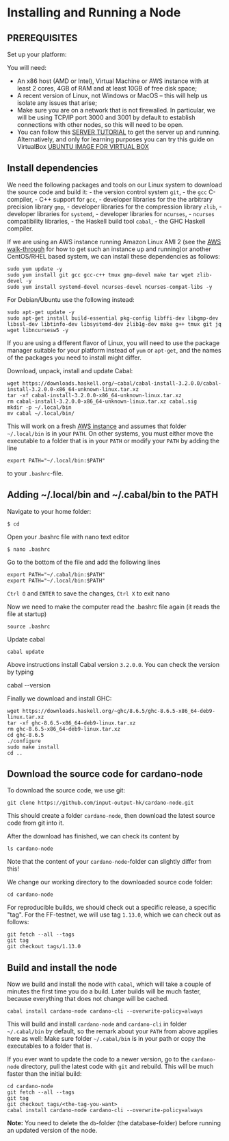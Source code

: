 # Installing and Running a Node


## PREREQUISITES

Set up your platform:

You will need:

* An x86 host (AMD or Intel), Virtual Machine or AWS instance with at least 2 cores, 4GB of RAM and at least 10GB of free disk space;
* A recent version of Linux, not Windows or MacOS – this will help us isolate any issues that arise;
* Make sure you are on a network that is not firewalled. In particular, we will be using TCP/IP port 3000 and 3001 by default to establish connections with other nodes, so this will need to be open.
* You can follow this [SERVER TUTORIAL](https://github.com/input-output-hk/cardano-tutorials/blob/master/node-setup/AWS.md) to get the server up and running. Alternatively, and only for learning purposes you can try this guide on VirtualBox [UBUNTU IMAGE FOR VIRTUAL BOX](https://linuxhint.com/install_ubuntu_virtualbox_2004/)

## Install dependencies

We need the following packages and tools on our Linux system to download the source code and build it:
    - the version control system ``git``,
    - the ``gcc`` C-compiler,
    - C++ support for ``gcc``,
    - developer libraries for the the arbitrary precision library ``gmp``,
    - developer libraries for the compression library ``zlib``,
    - developer libraries for ``systemd``,
    - developer libraries for ``ncurses``,
    - ``ncurses`` compatibility libraries,
    - the Haskell build tool ``cabal``,
    - the GHC Haskell compiler.

If we are using an AWS instance running Amazon Linux AMI 2 (see the [AWS walk-through](AWS.md) for how to get such an instance up and running)or another CentOS/RHEL based system, we can install these dependencies as follows:

    sudo yum update -y
    sudo yum install git gcc gcc-c++ tmux gmp-devel make tar wget zlib-devel -y
    sudo yum install systemd-devel ncurses-devel ncurses-compat-libs -y

For Debian/Ubuntu use the following instead:


    sudo apt-get update -y
    sudo apt-get install build-essential pkg-config libffi-dev libgmp-dev libssl-dev libtinfo-dev libsystemd-dev zlib1g-dev make g++ tmux git jq wget libncursesw5 -y

If you are using a different flavor of Linux, you will need to use the package manager suitable for your platform instead of `yum` or `apt-get`, and the names of the packages you need to install might differ.

Download, unpack, install and update Cabal:

    wget https://downloads.haskell.org/~cabal/cabal-install-3.2.0.0/cabal-install-3.2.0.0-x86_64-unknown-linux.tar.xz
    tar -xf cabal-install-3.2.0.0-x86_64-unknown-linux.tar.xz
    rm cabal-install-3.2.0.0-x86_64-unknown-linux.tar.xz cabal.sig
    mkdir -p ~/.local/bin
    mv cabal ~/.local/bin/


This will work on a fresh [AWS instance](AWS.md) and assumes that folder `~/.local/bin` is in your `PATH`.
On other systems, you must either move the executable to a folder that is in your `PATH` or modify your `PATH` by adding the line

    export PATH="~/.local/bin:$PATH"

to your `.bashrc`-file.

## Adding ~/.local/bin and ~/.cabal/bin to the PATH

Navigate to your home folder:

    $ cd
Open your .bashrc file with nano text editor

    $ nano .bashrc
Go to the bottom of the file and add the following lines

    export PATH="~/.cabal/bin:$PATH"
    export PATH="~/.local/bin:$PATH"

`Ctrl O` and `ENTER` to save the changes, `Ctrl X` to exit nano

Now we need to make the computer read the .bashrc file again (it reads the file at startup)

    source .bashrc

Update cabal 

    cabal update

Above instructions install Cabal version `3.2.0.0`. You can check the version by typing

   cabal --version

Finally we download and install GHC:

    wget https://downloads.haskell.org/~ghc/8.6.5/ghc-8.6.5-x86_64-deb9-linux.tar.xz
    tar -xf ghc-8.6.5-x86_64-deb9-linux.tar.xz
    rm ghc-8.6.5-x86_64-deb9-linux.tar.xz
    cd ghc-8.6.5
    ./configure
    sudo make install
    cd ..

## Download the source code for cardano-node

To download the source code, we use git:

    git clone https://github.com/input-output-hk/cardano-node.git


This should create a folder ``cardano-node``, then download the latest source code from git into it.

After the download has finished, we can check its content by

    ls cardano-node

Note that the content of your ``cardano-node``-folder can slightly differ from this!

We change our working directory to the downloaded source code folder:

    cd cardano-node

For reproducible builds, we should check out a specific release, a specific "tag".
For the FF-testnet, we will use tag `1.13.0`, which we can check out as follows:

    git fetch --all --tags
    git tag
    git checkout tags/1.13.0


## Build and install the node

Now we build and install the node with ``cabal``,
which will take a couple of minutes the first time you do a build. Later builds will be much faster, because everything that does not change will be cached.

    cabal install cardano-node cardano-cli --overwrite-policy=always

   This will build and install `cardano-node` and `cardano-cli` in folder `~/.cabal/bin` by default, so the remark about your `PATH` from above
   applies here as well: Make sure folder `~/.cabal/bin` is in your path or copy the executables to a folder that is.

If you ever want to update the code to a newer version, go to the ``cardano-node`` directory, pull the latest code with ``git`` and rebuild.
This will be much faster than the initial build:

    cd cardano-node
    git fetch --all --tags
    git tag
    git checkout tags/<the-tag-you-want>
    cabal install cardano-node cardano-cli --overwrite-policy=always

__Note:__ You need to delete the `db`-folder (the database-folder) before running an updated version of the node.
